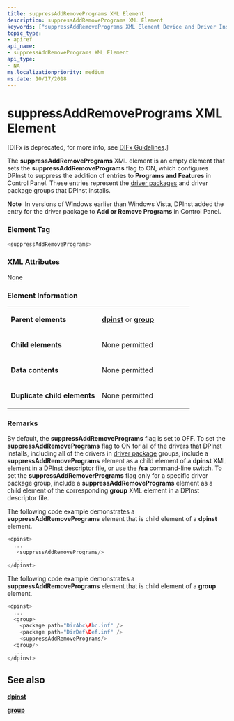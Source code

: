 ```yaml
---
title: suppressAddRemovePrograms XML Element
description: suppressAddRemovePrograms XML Element
keywords: ["suppressAddRemovePrograms XML Element Device and Driver Installation"]
topic_type:
- apiref
api_name:
- suppressAddRemovePrograms XML Element
api_type:
- NA
ms.localizationpriority: medium
ms.date: 10/17/2018
---
```


# suppressAddRemovePrograms XML Element


\[DIFx is deprecated, for more info, see [DIFx Guidelines](./difx-guidelines.md).\]

The **suppressAddRemovePrograms** XML element is an empty element that sets the **suppressAddRemovePrograms** flag to ON, which configures DPInst to suppress the addition of entries to **Programs and Features** in Control Panel. These entries represent the [driver packages](./driver-packages.md) and driver package groups that DPInst installs.

**Note**  In versions of Windows earlier than Windows Vista, DPInst added the entry for the driver package to **Add or Remove Programs** in Control Panel.

 

### Element Tag

```cpp
<suppressAddRemovePrograms>
```

### XML Attributes

None

### Element Information

<table>
<colgroup>
<col width="50%" />
<col width="50%" />
</colgroup>
<tbody>
<tr class="odd">
<td align="left"><p><strong>Parent elements</strong></p></td>
<td align="left"><p><a href="dpinst-xml-element.md" data-raw-source="[&lt;strong&gt;dpinst&lt;/strong&gt;](dpinst-xml-element.md)"><strong>dpinst</strong></a> or <a href="group-xml-element.md" data-raw-source="[&lt;strong&gt;group&lt;/strong&gt;](group-xml-element.md)"><strong>group</strong></a></p></td>
</tr>
<tr class="even">
<td align="left"><p><strong>Child elements</strong></p></td>
<td align="left"><p>None permitted</p></td>
</tr>
<tr class="odd">
<td align="left"><p><strong>Data contents</strong></p></td>
<td align="left"><p>None permitted</p></td>
</tr>
<tr class="even">
<td align="left"><p><strong>Duplicate child elements</strong></p></td>
<td align="left"><p>None permitted</p></td>
</tr>
</tbody>
</table>

 

### <a href="" id="comments"></a>Remarks

By default, the **suppressAddRemovePrograms** flag is set to OFF. To set the **suppressAddRemovePrograms** flag to ON for all of the drivers that DPInst installs, including all of the drivers in [driver package](./driver-packages.md) groups, include a **suppressAddRemovePrograms** element as a child element of a **dpinst** XML element in a DPInst descriptor file, or use the **/sa** command-line switch. To set the **suppressAddRemoverPrograms** flag only for a specific driver package group, include a **suppressAddRemovePrograms** element as a child element of the corresponding **group** XML element in a DPInst descriptor file.

The following code example demonstrates a **suppressAddRemovePrograms** element that is child element of a **dpinst** element.

```cpp
<dpinst>
  ...
   <suppressAddRemovePrograms/>
  ...
</dpinst>
```

The following code example demonstrates a **suppressAddRemovePrograms** element that is child element of a **group** element.

```cpp
<dpinst>
  ...
  <group>
    <package path="DirAbc\Abc.inf" /> 
    <package path="DirDef\Def.inf" /> 
    <suppressAddRemovePrograms/>
  <group/>
  ...
</dpinst>
```

## See also


[**dpinst**](dpinst-xml-element.md)

[**group**](group-xml-element.md)

 

